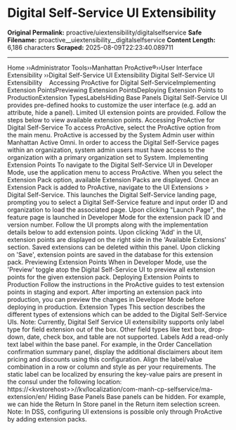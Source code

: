 # Digital Self-Service UI Extensibility 

**Original Permalink:** proactive/uiextensibility/digitalselfservice
**Safe Filename:** proactive__uiextensibility__digitalselfservice
**Content Length:** 6,186 characters
**Scraped:** 2025-08-09T22:23:40.089711

---

Home &rsaquo;&rsaquo;Administrator Tools&rsaquo;&rsaquo;Manhattan ProActive®&rsaquo;&rsaquo;User Interface Extensibility ››Digital Self-Service UI Extensibility Digital Self-Service&nbsp;UI Extensibility&nbsp; &nbsp; Accessing ProActive for Digital Self-ServiceImplementing Extension PointsPreviewing Extension PointsDeploying Extension Points to ProductionExtension TypesLabelsHiding&nbsp;Base Panels Digital Self-Service&nbsp;UI provides pre-defined hooks&nbsp;to customize the user interface (e.g. add an attribute, hide a panel). Limited UI extension points are provided. Follow the steps below to view available extension points. Accessing ProActive for Digital Self-Service To access ProActive, select the ProActive option from the main menu. ProActive is accessed by the System Admin user within Manhattan Active Omni. In order to access the Digital Self-Service pages within an organization, system admin users must have access to the organization with a primary organization set to System. Implementing Extension Points To navigate to the Digital Self-Service UI in Developer Mode, use the application menu to access ProActive. When you select&nbsp;the Extension Pack option, available Extension Packs are displayed. Once an Extension Pack is added to ProActive, navigate to the UI Extensions &gt; Digital Self-Service. This launches the&nbsp;Digital Self-Service landing&nbsp;page, prompting you&nbsp;to select a Digital Self-Service feature and input order ID and organization to load the associated page. Upon clicking &quot;Launch Page&quot;, the feature page is launched in Developer Mode for the extension pack ID and version number. Follow the UI prompts along with the implementation details below to add extension points. Upon clicking &#39;Add&#39; in the UI, extension points are&nbsp;displayed on the right side in the &#39;Available Extensions&#39; section. Saved extensions can be deleted within this panel. Upon clicking on &#39;Save&#39;, extension points are saved in the database for this extension pack. Previewing Extension Points When in Developer Mode, use the &#39;Preview&#39; toggle atop the Digital Self-Service UI to preview all extension points for the given extension pack. Deploying Extension Points to Production Follow the instructions in the ProActive guides&nbsp;to test extension points in staging and export. After importing an extension pack into production, you can preview the changes in Developer Mode before deploying in production. Extension Types This section describes the different types of extensions which can be added to the Digital Self-Service UIs. Note: Currently, Digital Self Service UI extensibility supports only label type for field extension out of the box.&nbsp;Other field types like text box, drop-down, date, check box, and table&nbsp;are not supported. Labels Add a read-only text label within the base panel. For example, in the Order Cancellation confirmation summary&nbsp;panel, display the additional disclaimers about item pricing and discounts using this configuration. Align the label/value combination in a row or column and&nbsp;style as per your requirements. The static label can be localized by ensuring the key-value pairs are present in the consul under the following location: https://&lt;kvstorehost&gt;&gt;//kv/localization/com-manh-cp-selfservice/ma-extension/en/ Hiding&nbsp;Base Panels Base panels can be hidden. For example, we can hide&nbsp;the Return In Store&nbsp;panel in the Return item selection screen.&nbsp; Note: In DSS, configuring UI extensions is possible only through ProActive by adding extension packs.